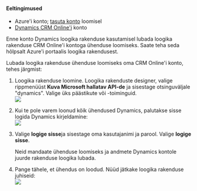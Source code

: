 #### <a name="prerequisites"></a>Eeltingimused
- Azure'i konto; [tasuta konto](https://azure.microsoft.com/free) loomisel
- [Dynamics CRM Online'i](https://www.microsoft.com/en-us/dynamics/crm-free-trial-overview.aspx) konto 

Enne konto Dynamics loogika rakenduse kasutamisel lubada loogika rakenduse CRM Online'i kontoga ühenduse loomiseks. Saate teha seda hõlpsalt Azure'i portaalis loogika rakendusest. 

Lubada loogika rakenduse ühenduse loomiseks oma CRM Online'i konto, tehes järgmist:

1. Loogika rakenduse loomine. Loogika rakenduste designer, valige rippmenüüst **Kuva Microsoft hallatav API-de** ja sisestage otsinguväljale "dynamics". Valige üks päästikute või -toiminguid.  
  ![](./media/connectors-create-api-crmonline/dynamics-triggers.png)
2. Kui te pole varem loonud kõik ühendused Dynamics, palutakse sisse logida Dynamics kirjeldamine:  
  ![](./media/connectors-create-api-crmonline/dynamics-signin.png)
3. Valige **logige sisse**ja sisestage oma kasutajanimi ja parool. Valige **logige sisse**. 

    Neid mandaate ühenduse loomiseks ja andmete Dynamics kontole juurde rakenduse loogika lubada. 
4. Pange tähele, et ühendus on loodud. Nüüd jätkake loogika rakenduse juhiseid:  
  ![](./media/connectors-create-api-crmonline/dynamics-properties.png)
